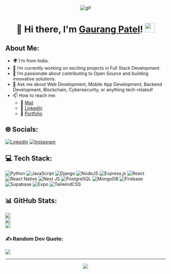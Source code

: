 <p align="center">
  <img src="https://media.giphy.com/media/f3iwJFOVOwuy7K6FFw/giphy.gif" alt="gif">
</p>

<h1 align="center">👋 Hi there, I'm <a href="https://portfolio-prem.netlify.app/" target="_blank">Gaurang Patel</a>! <img src="https://raw.githubusercontent.com/MartinHeinz/MartinHeinz/master/wave.gif" width="30px"></h1>

## About Me:

- 🌍 I'm from India.
- 🔭 I’m currently working on exciting projects in Full Stack Development.
- 🌱 I’m passionate about contributing to Open Source and building innovative solutions.
- 💬 Ask me about Web Development, Mobile App Development, Backend Development, Blockchain, Cybersecurity, or anything tech-related!
- 📫 How to reach me:
  - 📧 [Mail](mailto:premdev@gmail.com)
  - 💼 [LinkedIn](https://www.linkedin.com/in/prem-link/)
  - 🚀 [Portfolio](https://portfolio-prem.netlify.app/)
  
## 🌐 Socials:
[![LinkedIn](https://img.shields.io/badge/LinkedIn-%230077B5.svg?logo=linkedin&logoColor=white)](https://www.linkedin.com/in/prem-link/)
[![Instagram](https://img.shields.io/badge/Instagram-%23E4405F.svg?logo=Instagram&logoColor=white)](https://instagram.com/prem)

## 💻 Tech Stack:

![Python](https://img.shields.io/badge/python-3670A0?style=for-the-badge&logo=python&logoColor=ffdd54) 
![JavaScript](https://img.shields.io/badge/javascript-%23323330.svg?style=for-the-badge&logo=javascript&logoColor=%23F7DF1E)
![Django](https://img.shields.io/badge/Django-%23092E20.svg?style=for-the-badge&logo=django&logoColor=white)
![NodeJS](https://img.shields.io/badge/node.js-6DA55F?style=for-the-badge&logo=node.js&logoColor=white)
![Express.js](https://img.shields.io/badge/express.js-%23404d59.svg?style=for-the-badge&logo=express&logoColor=%2361DAFB)
![React](https://img.shields.io/badge/react-%2320232a.svg?style=for-the-badge&logo=react&logoColor=%2361DAFB)
![React Native](https://img.shields.io/badge/react_native-%2320232a.svg?style=for-the-badge&logo=react&logoColor=%2361DAFB)
![Next JS](https://img.shields.io/badge/Next-black?style=for-the-badge&logo=next.js&logoColor=white)
![PostgreSQL](https://img.shields.io/badge/postgresql-%23316192.svg?style=for-the-badge&logo=postgresql&logoColor=white)
![MongoDB](https://img.shields.io/badge/mongodb-%234ea94b.svg?style=for-the-badge&logo=mongodb&logoColor=white)
![Firebase](https://img.shields.io/badge/firebase-%23039BE5.svg?style=for-the-badge&logo=firebase)
![Supabase](https://img.shields.io/badge/supabase-%233FCF8E.svg?style=for-the-badge&logo=supabase&logoColor=white)
![Expo](https://img.shields.io/badge/expo-1C1E24?style=for-the-badge&logo=expo&logoColor=#D04A37)
![TailwindCSS](https://img.shields.io/badge/tailwindcss-%2338B2AC.svg?style=for-the-badge&logo=tailwind-css&logoColor=white)

## 📊 GitHub Stats:

![](https://github-readme-stats.vercel.app/api?username=prem-dev&theme=dark&hide_border=true&include_all_commits=false&count_private=true)<br/>
![](https://github-readme-streak-stats.herokuapp.com/?user=prem-dev&theme=dark&hide_border=true)<br/>
![](https://github-readme-stats.vercel.app/api/top-langs/?username=prem-dev&theme=dark&hide_border=true&include_all_commits=false&count_private=true&layout=compact)

### ✍️ Random Dev Quote:
![](https://quotes-github-readme.vercel.app/api?type=horizontal&theme=radical)

---

<p align="center">
  <img src="https://visitcount.itsvg.in/api?id=prem-dev&icon=2&color=6">
</p>

<!-- Proudly created with GPRM ( https://gprm.itsvg.in ) -->
